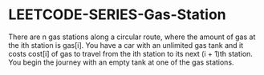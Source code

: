 # LEETCODE-SERIES-Gas-Station
There are n gas stations along a circular route, where the amount of gas at the ith station is gas[i].  You have a car with an unlimited gas tank and it costs cost[i] of gas to travel from the ith station to its next (i + 1)th station. You begin the journey with an empty tank at one of the gas stations. 
